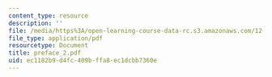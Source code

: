 ```yaml
---
content_type: resource
description: ''
file: /media/https%3A/open-learning-course-data-rc.s3.amazonaws.com/12-864-inference-from-data-and-models-spring-2005/ec1182b9d4fc409bffa8ec1dcbb7360e_preface_2.pdf
file_type: application/pdf
resourcetype: Document
title: preface_2.pdf
uid: ec1182b9-d4fc-409b-ffa8-ec1dcbb7360e
---
```

